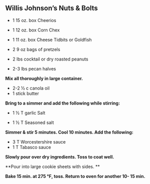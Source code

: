 ## Willis Johnson’s Nuts & Bolts

- 1 15 oz. box Cheerios

- 1 12 oz. box Corn Chex

- 1 11 oz. box Cheese Tidbits or Goldfish

- 2 9 oz bags of pretzels

- 2 lbs cocktail or dry roasted peanuts
- 2-3 lbs pecan halves

**Mix all thoroughly in large container.**

- 2-2 ½ c canola oil
- 1 stick butter

**Bring to a simmer and add the following while stirring:**

- 1 ½ T garlic Salt

- 1 ½ T Seasoned salt

**Simmer & stir 5 minutes. Cool 10 minutes. Add the following:**

- 3 T Worcestershire sauce
- 1 T Tabasco sauce

**Slowly pour over dry ingredients. Toss to coat well.**

**Pour into large cookie sheets with sides. **

**Bake 15 min. at 275 ℉, toss. Return to oven for another 10- 15 min.**

